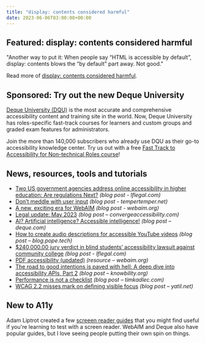 ```yaml
---
title: "display: contents considered harmful"
date: 2023-06-06T03:00:08+00:00
---
```


## Featured: display: contents considered harmful

"Another way to put it: When people say “HTML is accessible by default”, display: contents blows the “by default” part away. Not good."

Read more of [display: contents considered harmful](https://ericwbailey.website/published/display-contents-considered-harmful/).

## Sponsored: Try out the new Deque University

[Deque University (DQU)](https://dequeuniversity.com/) is the most accurate and comprehensive accessibility content and training site in the world. Now, Deque University has roles-specific fast-track courses for learners and custom groups and graded exam features for administrators.

Join the more than 140,000 subscribers who already use DQU as their go-to accessibility knowledge center. Try us out with a free [Fast Track to Accessibility for Non-technical Roles course](https://dequeuniversity.com/curriculum/courses/fast-track-non-technical)!

## News, resources, tools and tutorials

- [Two US government agencies address online accessibility in higher education: Are regulations Next?](https://www.lflegal.com/2023/05/higher-ed-digital-access/) *(blog post - lflegal.com)*
- [Don’t meddle with user input](https://www.tempertemper.net/blog/dont-meddle-with-user-input) *(blog post - tempertemper.net)*
- [A new, exciting era for WebAIM](https://webaim.org/blog/a-new-exciting-era-for-webaim/) *(blog post - webaim.org)*
- [Legal update: May 2023](https://convergeaccessibility.com/2023/05/30/legal-update-may-2023/) *(blog post – convergeaccessibility.com)*
- [AI? Artificial intelligence? Accessible intelligence!](https://www.deque.com/blog/ai-artificial-intelligence-accessible-intelligence/) *(blog post – deque.com)*
- [How to create audio descriptions for accessible YouTube videos](https://blog.pope.tech/2023/05/30/how-to-create-audio-descriptions-for-accessible-youtube-videos/) *(blog post – blog.pope.tech)*
- [$240,000.00 jury verdict in blind students’ accessibility lawsuit against community college](https://www.lflegal.com/2023/05/blind-college-students-jury-verdict/) *(blog post - lflegal.com)*
- [PDF accessibility (updated)](https://webaim.org/techniques/acrobat/) *(resource – webaim.org)*
- [The road to good intentions is paved with hell: A deep dive into accessibility APIs, Part 2](https://knowbility.org/blog/2023/accessibility-apis-part-2) *(blog post – knowbility.org)*
- [Performance is not a checklist](https://timkadlec.com/remembers/2023-06-01-performance-is-not-a-checklist/) *(blog post – timkadlec.com)*
- [WCAG 2.2 misses mark on defining visible focus](https://yatil.net/blog/wcag22-visible-focus) *(blog post – yatil.net)*

## New to A11y

Adam Liptrot created a few [screeen reader guides](https://liptrot.org/guides/) that you might find useful if you're learning to test with a screen reader. WebAIM and Deque also have popular guides, but I love seeing people putting their own spin on things.
